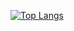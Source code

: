[![Top Langs](https://github-readme-stats.vercel.app/api/top-langs/?username=KinanLak&layout=compact&langs_count=4&theme=radical&card_width=600&hide=[css,html])](https://github.com/anuraghazra/github-readme-stats)
